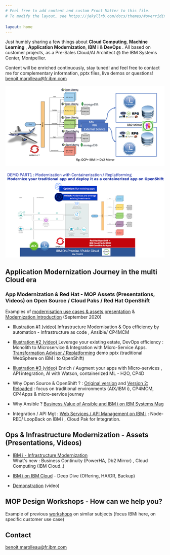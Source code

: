 ```yaml
---
# Feel free to add content and custom Front Matter to this file.
# To modify the layout, see https://jekyllrb.com/docs/themes/#overriding-theme-defaults

layout: home
---
```


Just humbly sharing a few things about **Cloud Computing**, **Machine Learning** , **Application Modernization**, **IBM i** & **DevOps** .  All based on customer projects, as a Pre-Sales Cloud/AI Architect @ the IBM Systems Center, Montpellier.

Content will be enriched continuously, stay tuned!  and feel free to contact me for complementary information, pptx files, live demos or questions! benoit.marolleau@fr.ibm.com

[![IBMi App Mod with OpenShift ](/assets/OCP-IBMi-db2M.png)](https://github.com/bmarolleau/acmeair-customerservice-java-jdbc/blob/main/README.md "End to end IBM i Modernization with OpenShift: Stateful and Stateless worlds together")

[![IBMi App Mod ](public/images/M3.png)](https://ibm.ent.box.com/v/appmod-ocp-power-demo1 "Java Modernization with OpenShift : replatforming ")

## Application Modernization Journey in the multi Cloud era

### App Modernization & Red Hat - MOP Assets (Presentations, Videos) on Open Source / Cloud Paks / Red Hat OpenShift 
Examples of [modernisation use cases & assets presentation](https://ibm.box.com/v/ibmi-modernization-assets2020)  & [Modernization Introduction](https://ibm.box.com/v/ibmi-modernization-intro) (September 2020) 
- [Illustration #1 (video) ](https://youtu.be/fHZjQiXSICQ)  Infrastructure Modernisation & Ops efficiency by automation - Infrastructure as code , Ansible/ CP4MCM  
- [Illustration #2 (video) ](https://www.youtube.com/watch?v=tdStP9Ck4dU) Leverage your existing estate,  DevOps efficiency : Monolith to Microservice & Integration with Micro-Service Apps. 
[Transformation Advisor / Replatforming](https://ibm.ent.box.com/v/appmod-ocp-power-demo1) demo pptx (traditional WebSphere on IBM i to OpenShift)
- [Illustration #3 (video)](https://www.youtube.com/watch?v=QemqAzpyJPc) Enrich / Augment your apps with Micro-services , API integration, AI with Watson, containerized ML - H2O, CP4D  

- Why Open Source & OpenShift ? : [Original version](https://ibm.box.com/v/ocp-opensource-ibmi)  and [Version 2: Reloaded](https://ibm.box.com/v/why-ocp-ibmi-reloaded) : focus on traditional environments (AIX/IBM i), CP4MCM, CP4Apps & micro-service journey

- Why Ansible ? [Business Value of Ansible and IBM i on IBM Systems Mag](https://ibmsystemsmag.com/Power-Systems/10/2020/automation-ansible-ibm-i)
- Integration / API Mgt :  [Web Services / API Management on IBM i](https://ibm.box.com/s/1yh6odomylwxwurs7yycf1dw1r7vj1go) : Node-RED/ LoopBack on IBM i , Cloud Pak for Integration.   

## Ops & Infrastructure Modernization - Assets (Presentations, Videos)
- [IBM i - Infrastructure Modernization](https://ibm.box.com/s/kwb33pjykxbjvui3f379if7eckiizvqz)  
  What's new : Business Continuity (PowerHA, Db2 Mirror) ,  Cloud Computing (IBM Cloud..)

- [IBM i on IBM Cloud](https://ibm.ent.box.com/v/psvs-focus-ibmi) - Deep Dive (Offering, HA/DR, Backup) 

-  [Demonstration](https://youtu.be/RywSfXT_LLs) (video)

## MOP Design Workshops - How can we help you? 

Example of previous [workshops](https://ibm.box.com/s/peor234x7hms4lfhiwy4ay9dd37pz05g) on similar subjects (focus IBMi here, on specific customer use case) 

## Contact 
benoit.marolleau@fr.ibm.com   